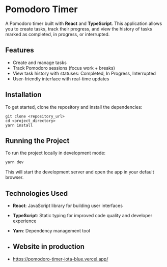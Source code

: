 
# Pomodoro Timer

A Pomodoro timer built with **React** and **TypeScript**. This application allows you to create tasks, track their progress, and view the history of tasks marked as completed, in progress, or interrupted.

## Features

- Create and manage tasks
- Track Pomodoro sessions (focus work + breaks)
- View task history with statuses: Completed, In Progress, Interrupted
- User-friendly interface with real-time updates

## Installation

To get started, clone the repository and install the dependencies:

```
git clone <repository_url>
cd <project_directory>
yarn install
```

## Running the Project

To run the project locally in development mode:

```bash
yarn dev
```

This will start the development server and open the app in your default browser.

## Technologies Used

- **React**: JavaScript library for building user interfaces
- **TypeScript**: Static typing for improved code quality and developer experience
- **Yarn**: Dependency management tool

- ## Website in production

- https://pomodoro-timer-iota-blue.vercel.app/
